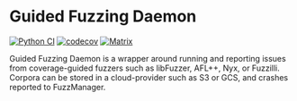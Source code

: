 Guided Fuzzing Daemon
=====================
[![Python CI](https://github.com/MozillaSecurity/guided-fuzzing-daemon/actions/workflows/ci.yml/badge.svg)](https://github.com/MozillaSecurity/guided-fuzzing-daemon/actions/workflows/ci.yml)
[![codecov](https://codecov.io/gh/MozillaSecurity/guided-fuzzing-daemon/branch/main/graph/badge.svg)](https://codecov.io/gh/MozillaSecurity/guided-fuzzing-daemon)
[![Matrix](https://img.shields.io/badge/chat-%23fuzzing-green?logo=matrix)](https://matrix.to/#/#fuzzing:mozilla.org)

Guided Fuzzing Daemon is a wrapper around running and reporting issues from
coverage-guided fuzzers such as libFuzzer, AFL++, Nyx, or Fuzzilli. Corpora can be
stored in a cloud-provider such as S3 or GCS, and crashes reported to FuzzManager.
